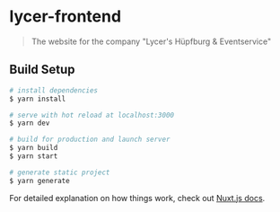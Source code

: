 # lycer-frontend

> The website for the company &#34;Lycer&#39;s Hüpfburg &amp; Eventservice&#34;

## Build Setup

```bash
# install dependencies
$ yarn install

# serve with hot reload at localhost:3000
$ yarn dev

# build for production and launch server
$ yarn build
$ yarn start

# generate static project
$ yarn generate
```

For detailed explanation on how things work, check out [Nuxt.js docs](https://nuxtjs.org).

